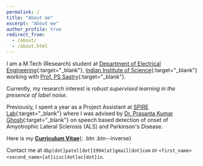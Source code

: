 ```yaml
---
permalink: /
title: "About me"
excerpt: "About me"
author_profile: true
redirect_from: 
  - /about/
  - /about.html
---
```


I am a M.Tech (Research) student at [Department of Electrical Engineering](http://www.ee.iisc.ac.in){:target="_blank"}, [Indian Institute of Science](https://iisc.ac.in/){:target="_blank"} working with [Prof. PS Sastry](http://www.ee.iisc.ac.in/faculty/sastry/index.php){:target="_blank"}.

Currently, my research interest is _robust supervised learning in the presence of label noise_.

Previously, I spent a year as a Project Assistant at [SPIRE Lab](https://spire.ee.iisc.ac.in/spire/index.php){:target="_blank"} where I was advised by [Dr. Prasanta Kumar Ghosh](http://www.ee.iisc.ac.in/new/people/faculty/prasantg/){:target="_blank"} on speech based detection of onset of Amyotrophic Lateral Sclerosis (ALS) and Parkinson's Disease.

Here is my [__Curriculum Vitae__](\files\deep-patel-cv.pdf){: .btn .btn--inverse}

Contact me at `dbp[dot]patel[dot]1994[at]gmail[dot]com` or `<first_name><second_name>[at]iisc[dot]ac[dot]in`.
